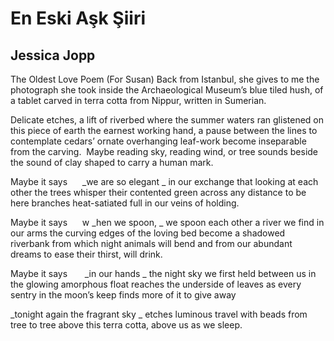 # En Eski Aşk Şiiri
## Jessica Jopp
The Oldest Love Poem
(For Susan)
Back from Istanbul, she gives to me
the photograph she took inside
the Archaeological Museum’s
blue tiled hush, of a tablet
carved in terra cotta from Nippur,
written in Sumerian.

Delicate etches, a lift of riverbed
where the summer waters ran
glistened on this piece of earth
the earnest working hand,
a pause between the lines to contemplate
cedars’ ornate overhanging
leaf-work become inseparable
from the carving.  Maybe reading sky,
reading wind, or tree sounds
beside the sound of clay
shaped to carry a human mark.

Maybe it says      _we are so elegant
_
in our exchange that looking at each other
the trees whisper their contented green
across any distance to be here
branches heat-satiated
full in our veins of holding.

Maybe it says      w _hen we spoon,
_
we spoon each other a river
we find in our arms the curving
edges of the loving bed
become a shadowed riverbank
from which night animals will bend
and from our abundant dreams
to ease their thirst, will drink.

Maybe it says       _in our hands
_
the night sky we first held
between us in the glowing
amorphous float reaches
the underside of leaves
as every sentry in the moon’s keep
finds more of it to give away

 _tonight again the fragrant sky
_
etches luminous travel
with beads from tree to tree
above this terra cotta,
above us as we sleep.